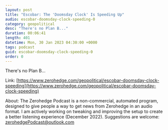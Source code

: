 ```yaml
---
layout: post
title: "Escobar: The 'Doomsday Clock' Is Speeding Up"
audio: escobar-doomsday-clock-speeding-0
category: geopolitical
desc: "There's no Plan B..."
duration: 00:06:41
length: 401
datetime: Mon, 30 Jan 2023 04:30:00 +0000
tags: podcast
guid: escobar-doomsday-clock-speeding-0
order: 0
---
```

There's no Plan B...

Link: [https://www.zerohedge.com/geopolitical/escobar-doomsday-clock-speeding](https://www.zerohedge.com/geopolitical/escobar-doomsday-clock-speeding)

About: The Zerohedge Podcast is a non-commercial, automated program, designed to give people a way to get news from Zerohedge in an audio format.  I am actively working on tweaking and improving the setup to create a better listening experience (December 2022).  Suggestions are welcome: [zerohedgePodcast@outlook.com](mailto:zerohedgePodcast@outlook.com)